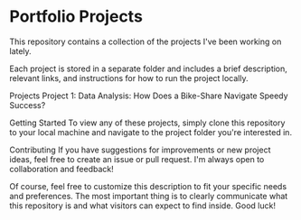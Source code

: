 # Portfolio Projects
This repository contains a collection of the projects I've been working on lately. 

Each project is stored in a separate folder and includes a brief description, relevant links, and instructions for how to run the project locally.

Projects
Project 1: Data Analysis: How Does a Bike-Share Navigate Speedy Success?



Getting Started
To view any of these projects, simply clone this repository to your local machine and navigate to the project folder you're interested in.

Contributing
If you have suggestions for improvements or new project ideas, feel free to create an issue or pull request. I'm always open to collaboration and feedback!

Of course, feel free to customize this description to fit your specific needs and preferences. The most important thing is to clearly communicate what this repository is and what visitors can expect to find inside. Good luck!
